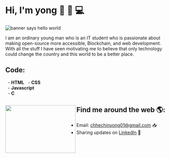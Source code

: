 # Hi, I'm yong 👋 🧑 💻

<img src="https://allhacked.com/up/2019/03/hello-world.gif" alt="banner says hello world">

I am an ordinary young man who is an IT student who is passionate about making open-source more accessible, Blockchain, and web development. With all the stuff I have seen motivating me to believe that only technology could change the country and this world to be a better place.

## Code:</br>
  &nbsp;      - **HTML** 
  &nbsp;      - **CSS**   
  &nbsp;      - **Javascript**  
  &nbsp;      - **C** 



## Find me around the web 🌎: <a href="https://github.com/Chhe-chinyong"><img align="left" width="220" height="150" src="https://netbramha.com/wp-content/uploads/2016/12/front-end-developers-openings-1.gif"></a>
- Email: chhechinyong01@gmail.com 📥
- Sharing updates on <a href="https://www.linkedin.com/in/chinyong-chhe-a8178b197/">LinkedIn</a> 💼
